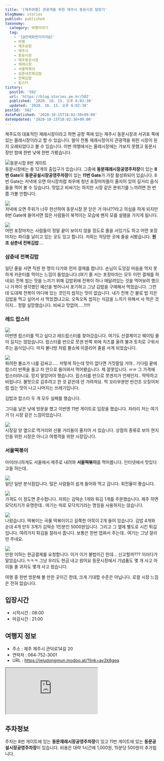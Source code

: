 ```yaml
---
title: '[제주여행] 관광객을 위한 제주시 동문시장 탐방기'
blogName: stories
publish: published
taxonomy:
  category: 여행이야기
  tag:
    - '[@전체화면이미지@]'
    - 여행
    - 제주공항
    - 제주시
    - 동문시장
    - 제주동문시장
    - 재래시장
    - 서울떡볶이
    - 삼춘네전복김밥
    - 전복김밥
    - 랍스터
tistory:
  postId: '502'
  url: 'https://blog.stories.pe.kr/502'
  published: '2020. 10. 15. 오후 6:02:30'
  updated: '2020. 10. 15. 오후 6:02:30'
postId: '502'
datePublished: '2020-10-15T18:02:30+09:00'
dateUpdated: '2020-10-15T18:02:30+09:00'
---
```



제주도의 대표적인 재래시장이라고 하면 공항 쪽에 있는 제주시 동문시장과 서귀포 쪽에 있는 올레시장이라고 할 수 있습니다. 말이 전통 재래시장이지 관광객을 위한 시장이 된 지 오래되었다고 볼 수 있습니다. 이번 여행에서는 올레시장에는 가보지 못했고 동문시장만 밤에 한번 낮에 한번 가봤습니다. 

![동문시장 8번 게이트](./images/20201007_190000-01.jpeg)   
동문시장에는 총 12개의 출입구가 있습니다. 그중에 **동문재래시장공영주차장**이 있는 **8번 Gate**와 **동문공설시장공영주차장**이 있는 **11번 Gate**가 가장 활성화되어 있습니다. 8번 Gate는 저녁에 오면 야시장처럼 좌우에 청년 포장마차들이 줄지어 있어 길거리 음식들을 먹어 볼 수 있습니다. 맛없고 비싸기는 하지만 시장 같은 분위기를 느끼려면 한 번쯤 가볼 만합니다. 

![](./images/20201007_190014-01.jpeg)  
저녁에 오면 주위가 너무 한산하여 동문시장 문 닫은 거 아녀??라고 의심을 하게 되지만 8번 Gate에 들어서면 많은 사람들이 북적이는 모습에 왠지 모를 설렘을 가지게 됩니다. 

![](./images/20201007_190110-01.jpeg)  
어떤 포장마차는 사람들이 정말 끝이 보이지 않을 정도로 줄을 서있기도 하고 어떤 포장마차는 파리를 날리고 있는 곳도 있고 합니다. 저희는 적당한 곳에 줄을 서봤습니다. **원조 삼춘네 전복김밥**.... 

### 삼춘네 전복김밥  
일단 줄을 서면 직원 한 명이 다가와 먼저 결제를 합니다. 손님이 도망갈 마음을 먹지 못하게 카운터를 먹이는 느낌이 들었습니다.(여기 줄 서는 포장마차는 모두 이런 결제를 하네요)
전복 씹는 맛을 느끼기 위해 김밥위에 전복이 하나 매달려있는 것을 먹어보려 했으나 가격이 생각했던 예산을 벗어나서 포기하고 그냥 김밥을 구매해서 먹었습니다. 그런데 도대체 전복이 어디에 있는 것인지 씹히는 맛이 없습니다. 내가 전복 간 물로 밥 지은 김밥을 먹고 싶어서 사 먹었겠냐고요. 오독오독 씹히는 식감을 느끼기 위해서 사 먹은 것이지... 정말 실망했습니다. 비싸고 맛없어.....!!!!!

### 레드 랍스터  

![](./images/20201007_191719-01.jpeg)  
이번엔 랍스터를 먹고 싶다고 레드랍스터를 찾아갔습니다. 여기도 선결제이고 웨이팅 줄이 길지는 않았습니다. 랍스터를 반으로 쪼겐 반쪽 위에 치즈를 올려 불과 토치로 구워서 주는 음식입니다. 마치 불나방 처럼 불쇼에 이끌리어 줄을 서게 되었습니다. 

![](./images/20201007_192026-01.jpeg)  
화려한 불쇼가 나를 감싸고..... 저렇게 하는데 맛이 없다면 거짓말일 거야..
기다림 끝에 랍스터 반쪽을 들고 차 안으로 돌아와서 먹어봤습니다. 
제 잘못입니다. ㅠㅠ 그 가격에 랍스터라니요. 믿지 말았어야 했습니다. 랍스터를 반으로 쪼겐지가 언제인지.. 딱딱하고 비립니다. 불맛으로 감추려고 한 것 같은데 안 가려져요. 딱 꼬리부분만 반건조 오징어처럼 씹는 맛이 나고 나머지는 쓰레기입니다. 

김밥과 랍스터 두 개 모두 실패를 했습니다. 

그다음 날은 낮에 방문을 했고 이번엔 11번 게이트로 입장을 했습니다. 차라리 저는 여기가 더 시장 같은 느낌이었습니다.  

![](./images/20201008_163034-01.jpeg)  
시장길 양 옆으로 먹거리와 선물 거리들이 줄지어 서 있습니다. 상점의 종류로 보아 현지인을 위한 시장은 아니고 여행객을 위한 시장입니다. 

### 서울떡볶이  
아이러니하게도 서울에서 제주로 내려와 **서울떡볶이**를 먹어봅니다. 인터넷에서 맛있다고들 하는데..

![](./images/20201008_163453-01.jpeg)   
일단 일반 분식점입니다. 많은 사람들이 쉽게 들어와 먹고 갑니다. 회전율이 좋습니다. 

![](./images/20201008_163443-01.jpeg)  
가격도 이 정도면 준수합니다. 저희는 김떡순 1개와 튀김 1개를 주문했습니다. 제주 하면 모닥치기가 유명한데.. 여기는 따로 모닥치기라는 명칭을 사용하지는 않습니다.  

![](./images/20201008_163910-01.jpeg)  
나왔습니다. 떡볶이는 국물 떡볶이이고 길쭉한 어묵이 2개 들어 있습니다. 김밥 4개와 순대 4개 만두 3개가 김떡순 1인분인 5000원입니다. 그리고 그 옆에 별도로 시킨 튀김입니다. 여려가지 튀김을 잘라서 줍니다. 보통은 한번 뎁펴서 주는데.. 여기는 그냥 잘라만 주네요.  

![](./images/20201008_163550-01.jpeg)  
만원 이하는 현금결제를 요청합니다. 이거 이거 불법이긴 한데... 신고할까???
이러다가 말았습니다.ㅋㅋㅋ 그냥 우리도 현금 내고 왔어요
동문시장에서 기념품도 몇 개 사고 아이들 줄 과자도 몇개 사고 왔습니다. 

여행 중 한번 방문해 볼 만한 곳이긴 한데, 크게 기대할 수준은 아닙니다. 로컬 시장 느낌은 전혀 없습니다. 

## 입장시간  
- 시작시간 : 08:00 
- 마감시간 : 21:00    

## 여행지 정보  
- 주소 : 제주 제주시 관덕로14길 20  
- 연락처 : 064-752-3001    
- URL : https://jejudongmun.modoo.at/?link=av2k8geq   
<div class='embed-responsive embed-responsive-16by9'>
    <iframe src='https://www.google.com/maps/embed?pb=!1m18!1m12!1m3!1d940.2647898021821!2d126.52576417950928!3d33.511351227217375!2m3!1f0!2f0!3f0!3m2!1i1024!2i768!4f13.1!3m3!1m2!1s0x350ce353ff30d105%3A0x3c9a585a805f7cf5!2z64-Z66y47J6s656Y7Iuc7J6l!5e0!3m2!1sko!2skr!4v1602749858713!5m2!1sko!2skr' class='embed-responsive-item' allowfullscreen></iframe>
</div>

## 주차정보  
주차는 8번 게이트에 있는 **동문재래시장공영주차장**이 있고
11번 게이트에 있는 **동문공설시장공영주차장**이 있습니다. 
비용은 대략 1시간에 1,000원, 15분당 500원이 추가됩니다. 
